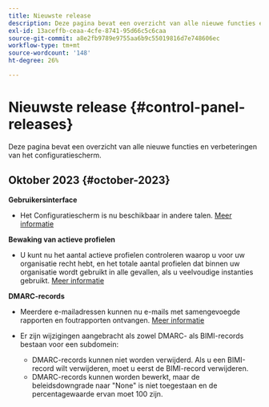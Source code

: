 ```yaml
---
title: Nieuwste release
description: Deze pagina bevat een overzicht van alle nieuwe functies en verbeteringen van het Configuratiescherm
exl-id: 13aceffb-ceaa-4cfe-8741-95d66c5c6caa
source-git-commit: a8e2fb9789e9755aa6b9c55019816d7e748606ec
workflow-type: tm+mt
source-wordcount: '148'
ht-degree: 26%

---
```


# Nieuwste release {#control-panel-releases}

Deze pagina bevat een overzicht van alle nieuwe functies en verbeteringen van het configuratiescherm.

## Oktober 2023 {#october-2023}

**Gebruikersinterface**

* Het Configuratiescherm is nu beschikbaar in andere talen. [Meer informatie](../discover/using/discovering-the-interface.md#supported-languages-languages)

**Bewaking van actieve profielen**

* U kunt nu het aantal actieve profielen controleren waarop u voor uw organisatie recht hebt, en het totale aantal profielen dat binnen uw organisatie wordt gebruikt in alle gevallen, als u veelvoudige instanties gebruikt. [Meer informatie](../performance-monitoring/using/active-profiles-monitoring.md)

**DMARC-records**

* Meerdere e-mailadressen kunnen nu e-mails met samengevoegde rapporten en foutrapporten ontvangen. [Meer informatie](../subdomains-certificates/using/dmarc.md)
* Er zijn wijzigingen aangebracht als zowel DMARC- als BIMI-records bestaan voor een subdomein:

   * DMARC-records kunnen niet worden verwijderd. Als u een BIMI-record wilt verwijderen, moet u eerst de BIMI-record verwijderen.
   * DMARC-records kunnen worden bewerkt, maar de beleidsdowngrade naar &quot;None&quot; is niet toegestaan en de percentagewaarde ervan moet 100 zijn.

